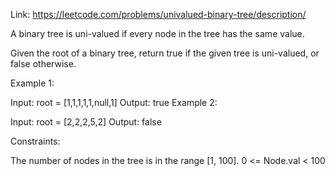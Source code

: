 Link: https://leetcode.com/problems/univalued-binary-tree/description/

A binary tree is uni-valued if every node in the tree has the same value.

Given the root of a binary tree, return true if the given tree is uni-valued, or false otherwise.

 

Example 1:


Input: root = [1,1,1,1,1,null,1]
Output: true
Example 2:


Input: root = [2,2,2,5,2]
Output: false
 

Constraints:

The number of nodes in the tree is in the range [1, 100].
0 <= Node.val < 100
